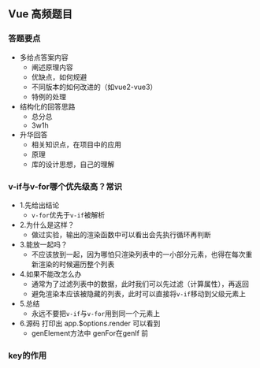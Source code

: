 ## Vue 高频题目
### 答题要点
- 多给点答案内容
    - 阐述原理内容
    - 优缺点，如何规避
    - 不同版本的如何改进的（如vue2-vue3）
    - 特例的处理
- 结构化的回答思路
    - 总分总
    - 3w1h
- 升华回答
    - 相关知识点，在项目中的应用
    - 原理
    - 库的设计思想，自己的理解
    
### v-if与v-for哪个优先级高？常识
- 1.先给出结论  
    - `v-for`优先于`v-if`被解析
- 2.为什么是这样？
    - 做过实验，输出的渲染函数中可以看出会先执行循环再判断
- 3.能放一起吗？
    - 不应该放到一起，因为哪怕只渲染列表中的一小部分元素，也得在每次重新渲染的时候遍历整个列表
- 4.如果不能改怎么办
    - 通常为了过滤列表中的数据，此时我们可以先过滤（计算属性），再返回
    - 避免渲染本应该被隐藏的列表，此时可以直接将`v-if`移动到父级元素上
- 5.总结
    - 永远不要把`v-if`与`v-for`用到同一个元素上
- 6.源码 打印出 app.$options.render 可以看到
    - genElement方法中 genFor在genIf 前


### key的作用
